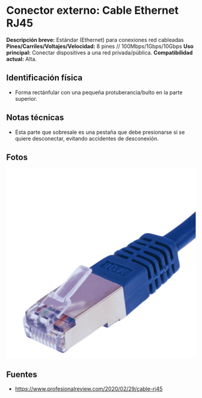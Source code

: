# Conector externo: Cable Ethernet RJ45

**Descripción breve:** Estándar (Ethernet) para conexiones red cableadas
**Pines/Carriles/Voltajes/Velocidad:** 8 pines // 100Mbps/1Gbps/10Gbps
**Uso principal:** Conectar dispositives a una red privada/pública. 
**Compatibilidad actual:** Alta.

## Identificación física
- Forma rectánfular con una pequeña protuberancia/bulto en la parte superior.
## Notas técnicas
- Esta parte que sobresale es una pestaña que debe presionarse si se quiere desconectar, evitando accidentes de desconexión.

## Fotos
![RJ45](../../../assets/img/20-conectores_externos/RJ45.png "RJ45")

## Fuentes
- https://www.profesionalreview.com/2020/02/29/cable-rj45